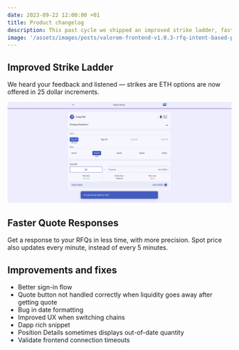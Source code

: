 ```yaml
---
date: 2023-09-22 12:00:00 +01
title: Product changelog
description: This past cycle we shipped an improved strike ladder, faster quote responses, and numerous improvements and fixes.
image: '/assets/images/posts/valorem-frontend-v1.0.3-rfq-intent-based-protocol.png'
---
```


## Improved Strike Ladder

We heard your feedback and listened — strikes are ETH options are now offered in 25 dollar increments.

![Valorem Frontend v1.0.3, an RFQ-, intent-based protocol](/assets/images/posts/valorem-frontend-v1.0.3-rfq-intent-based-protocol.png)

## Faster Quote Responses

Get a response to your RFQs in less time, with more precision. Spot price also updates every minute, instead of every 5 minutes.

## Improvements and fixes

- Better sign-in flow
- Quote button not handled correctly when liquidity goes away after getting quote
- Bug in date formatting
- Improved UX when switching chains
- Dapp rich snippet
- Position Details sometimes displays out-of-date quantity
- Validate frontend connection timeouts
